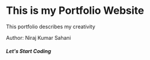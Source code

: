 <h1> This is my Portfolio Website </h1>
<p> This portfolio describes my creativity </p>
<p> Author: Niraj Kumar Sahani </p>
<h5> Let's Start Coding </h5>
